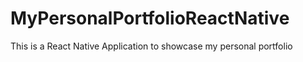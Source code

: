 # MyPersonalPortfolioReactNative
This is a React Native Application to showcase my personal portfolio 
